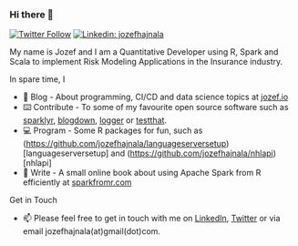 ### Hi there 👋

[![Twitter Follow](https://img.shields.io/twitter/follow/jozefhajnala?label=Follow)](https://twitter.com/jozefhajnala)
[![Linkedin: jozefhajnala](https://img.shields.io/badge/-Jozef%20Hajnala-blue?style=flat-square&logo=Linkedin&logoColor=white&link=https://www.linkedin.com/in/jozefhajnala/)](https://www.linkedin.com/in/jozefhajnala/)

My name is Jozef and I am a Quantitative Developer using R, Spark and Scala to implement Risk Modeling Applications in the Insurance industry.

In spare time, I

- 📝 Blog - About programming, CI/CD and data science topics at [jozef.io](https://jozef.io/)
- ⌨️ Contribute - To some of my favourite open source software such as [sparklyr](https://github.com/sparklyr/sparklyr), [blogdown](https://github.com/rstudio/blogdown), [logger](https://github.com/daroczig/logger) or [testthat](https://github.com/r-lib/testthat/pull/887).
- 💻 Program - Some R packages for fun, such as (https://github.com/jozefhajnala/languageserversetup)[languageserversetup] and (https://github.com/jozefhajnala/nhlapi)[nhlapi]
- 📖 Write - A small online book about using Apache Spark from R efficiently at [sparkfromr.com](https://sparkfromr.com/)

Get in Touch

- 📫 Please feel free to get in touch with me on <a href="https://sk.linkedin.com/in/jozefhajnala">LinkedIn</a>, <a href="https://twitter.com/jozefhajnala">Twitter</a> or via email jozefhajnala(at)gmail(dot)com.



<!--
**jozefhajnala/jozefhajnala** is a ✨ _special_ ✨ repository because its `README.md` (this file) appears on your GitHub profile.


Here are some ideas to get you started:

- 🔭 I’m currently working on ...
- 🌱 I’m currently learning ...
- 👯 I’m looking to collaborate on ...
- 🤔 I’m looking for help with ...
- 💬 Ask me about ...
- 📫 How to reach me: ...
- 😄 Pronouns: ...
- ⚡ Fun fact: ...
-->
